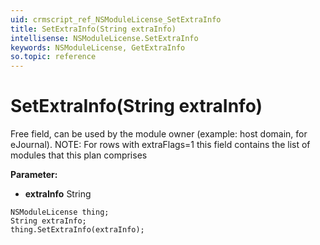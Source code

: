 ```yaml
---
uid: crmscript_ref_NSModuleLicense_SetExtraInfo
title: SetExtraInfo(String extraInfo)
intellisense: NSModuleLicense.SetExtraInfo
keywords: NSModuleLicense, GetExtraInfo
so.topic: reference
---
```


# SetExtraInfo(String extraInfo)

Free field, can be used by the module owner (example: host domain, for eJournal). NOTE: For rows with extraFlags=1 this field contains the list of modules that this plan comprises

**Parameter:** 
* **extraInfo** String

```crmscript
NSModuleLicense thing;
String extraInfo;
thing.SetExtraInfo(extraInfo);
```


